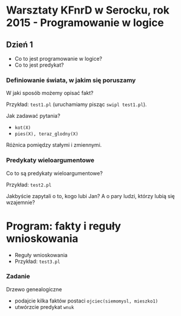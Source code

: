 # Warsztaty KFnrD w Serocku, rok 2015 - Programowanie w logice

## Dzień 1
* Co to jest programowanie w logice?
* Co to jest predykat?

### Definiowanie świata, w jakim się poruszamy
W jaki sposób możemy opisać fakt?

Przykład: `test1.pl` (uruchamiamy pisząc `swipl test1.pl`).

Jak zadawać pytania?

* `kot(X)`
* `pies(X), teraz_glodny(X)`

Różnica pomiędzy stałymi i zmiennymi.

### Predykaty wieloargumentowe
Co to są predykaty wieloargumentowe?

Przykład: `test2.pl`

Jakbyście zapytali o to, kogo lubi Jan? A o pary ludzi, którzy lubią się wzajemnie?

# Program: fakty i reguły wnioskowania
* Reguły wnioskowania
* Przykład: `test3.pl`

### Zadanie
Drzewo genealogiczne

* podajcie kilka faktów postaci `ojciec(siemomysl, mieszko1)`
* utwórzcie predykat `wnuk`
